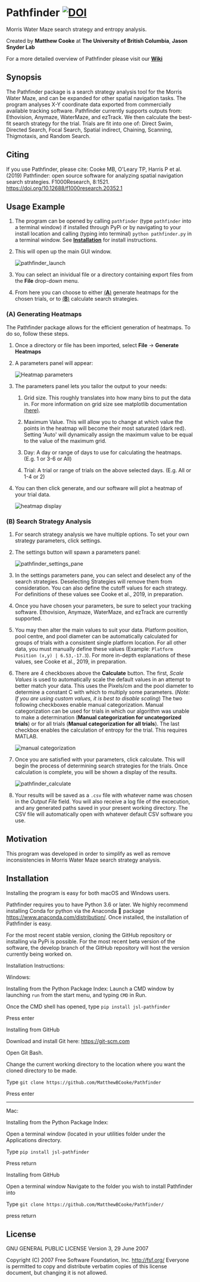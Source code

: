 # Pathfinder    [![DOI](https://zenodo.org/badge/188258387.svg)](https://zenodo.org/badge/latestdoi/188258387)

Morris Water Maze search strategy and entropy analysis.

Created by **Matthew Cooke** at **The University of British Columbia**, **Jason Snyder Lab**

For a more detailed overview of Pathfinder please visit our [**Wiki**](https://github.com/MatthewBCooke/Pathfinder/wiki)

## Synopsis

The Pathfinder package is a search strategy analysis tool for the Morris Water Maze, and can be expanded for other spatial navigation tasks. The program analyses X-Y coordinate data exported from commercially available tracking software. Pathfinder currently supports outputs from: Ethovision, Anymaze, WaterMaze, and ezTrack. We then calculate the best-fit search strategy for the trial. Trials are fit into one of: Direct Swim, Directed Search, Focal Search, Spatial indirect, Chaining, Scanning, Thigmotaxis, and Random Search.

## Citing

If you use Pathfinder, please cite: Cooke MB, O'Leary TP, Harris P et al. (2019) Pathfinder: open source software for analyzing spatial navigation search strategies. F1000Research, 8:1521. https://doi.org/10.12688/f1000research.20352.1

## Usage Example

1. The program can be opened by calling `pathfinder` (type `pathfinder` into a terminal window) if installed through PyPi or by navigating to your install location and calling (typing into terminal) `python pathfinder.py` in a terminal window. See [**Installation**](https://github.com/MatthewBCooke/Pathfinder/wiki/Installation) for install instructions.

2. This will open up the main GUI window.

    
    ![pathfinder_launch](https://user-images.githubusercontent.com/7039454/86945860-69f34c00-c0fe-11ea-9220-fba60491e3ca.gif)

3. You can select an inividual file or a directory containing export files from the **File** drop-down menu.

4. From here you can choose to either [(**A**)](https://github.com/MatthewBCooke/Pathfinder/blob/master/README.md#a-generating-heatmaps) generate heatmaps for the chosen trials, or to [(**B**)](https://github.com/MatthewBCooke/Pathfinder/blob/master/README.md#b-search-strategy-analysis) calculate search strategies.

### (A) Generating Heatmaps

The Pathfinder package allows for the efficient generation of heatmaps. To do so, follow these steps.

1. Once a directory or file has been imported, select **File** -> **Generate Heatmaps**

2. A parameters panel will appear:

    ![Heatmap parameters](http://snyderlab.com/pathfinder/heatmapparams.jpg)

3. The parameters panel lets you tailor the output to your needs:

    1. Grid size. This roughly translates into how many bins to put the data in. For more information on grid size see matplotlib documentation [(here)](http://matplotlib.org/devdocs/api/_as_gen/matplotlib.axes.Axes.hexbin.html).

    2. Maximum Value. This will allow you to change at which value the points in the heatmap will become their most saturated (dark red). Setting 'Auto' will dynamically assign the maximum value to be equal to the value of the maximum grid.


    3. Day: A day or range of days to use for calculating the heatmaps. (E.g. 1 or 3-6 or All)

    4. Trial: A trial or range of trials on the above selected days. (E.g. All or 1-4 or 2)

4. You can then click generate, and our software will plot a heatmap of your trial data.

    ![heatmap display](http://snyderlab.com/pathfinder/heatmap.jpg)

### (B) Search Strategy Analysis

1. For search strategy analysis we have multiple options. To set your own strategy parameters, click settings.

2. The settings button will spawn a parameters panel:

    ![pathfinder_settings_pane](https://user-images.githubusercontent.com/7039454/86945950-8b543800-c0fe-11ea-8ec0-b0803cc5022d.gif)


3. In the settings parameters pane, you can select and deselect any of the search strategies. Deselecting Strategies will remove them from consideration. You can also define the cutoff values for each strategy. For definitions of these values see Cooke et al., 2019, in preparation.

4. Once you have chosen your parameters, be sure to select your tracking software. Ethovision, Anymaze, WaterMaze, and ezTrack are currently supported. 

5. You may then alter the main values to suit your data. Platform position, pool centre, and pool diameter can be automatically calculated for groups of trials with a consistent single platform location. For all other data, you must manually define these values (Example: `Platform Position (x,y) | 6.53,-17.3`). For more in-depth explanations of these values, see Cooke et al., 2019, in preparation.

6. There are 4 checkboxes above the **Calculate** button. The first, *Scale Values* is used to automatically scale the default values in an attempt to better match your data. This uses the Pixels/cm and the pool diameter to determine a constant C with which to multiply some parameters. (*Note: If you are using custom values, it is best to disable scaling*) The two following checkboxes enable manual categorization. Manual categorization can be used for trials in which our algorithm was unable to make a determination (**Manual categorization for uncategorized trials**) or for all trials (**Manual categorization for all trials**). The last checkbox enables the calculation of entropy for the trial. This requires MATLAB.

    ![manual categorization](http://snyderlab.com/pathfinder/manual.jpg)


7. Once you are satisfied with your parameters, click calculate. This will begin the process of determining search strategies for the trials. Once calculation is complete, you will be shown a display of the results.

    ![pathfinder_calculate](https://user-images.githubusercontent.com/7039454/86945727-3c0e0780-c0fe-11ea-93d2-7cae15306803.gif)


8. Your results will be saved as a `.csv` file with whatever name was chosen in the *Output File* field. You will also receive a log file of the excecution, and any generated paths saved in your present working directory. The CSV file will automatically open with whatever default CSV software you use.


## Motivation

This program was developed in order to simplify as well as remove inconsistencies in Morris Water Maze search strategy analysis. 

## Installation

Installing the program is easy for both macOS and Windows users.

Pathfinder requires you to have Python 3.6 or later. We highly recommend installing Conda for python via the Anaconda 🐍 package https://www.anaconda.com/distribution/. Once installed, the installation of Pathfinder is easy.

For the most recent stable version, cloning the GitHub repository or installing via PyPi is possible. For the most recent beta version of the software, the develop branch of the GitHub repository will host the version currently being worked on.

Installation Instructions:

Windows:

Installing from the Python Package Index:
Launch a CMD window by launching `run` from the start menu, and typing `CMD` in Run.

Once the CMD shell has opened, type `pip install jsl-pathfinder`

Press enter

Installing from GitHub

Download and install Git here: https://git-scm.com

Open Git Bash.

Change the current working directory to the location where you want the cloned directory to be made.

Type `git clone https://github.com/MatthewBCooke/Pathfinder`

Press enter

***

Mac:

Installing from the Python Package Index:

Open a terminal window (located in your utilities folder under the Applications directory.

Type `pip install jsl-pathfinder`

Press return

Installing from GitHub

Open a terminal window Navigate to the folder you wish to install Pathfinder into

Type `git clone https://github.com/MatthewBCooke/Pathfinder/`

press return


## License

GNU GENERAL PUBLIC LICENSE
                       Version 3, 29 June 2007

 Copyright (C) 2007 Free Software Foundation, Inc. <http://fsf.org/>
 Everyone is permitted to copy and distribute verbatim copies
 of this license document, but changing it is not allowed.
